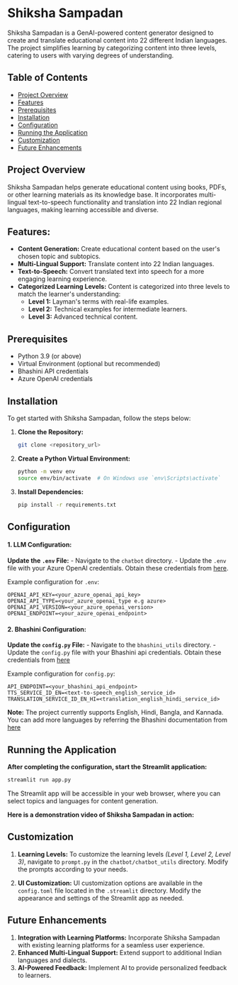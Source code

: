 # Shiksha Sampadan

Shiksha Sampadan is a GenAI-powered content generator designed to create and translate educational content into 22 different Indian languages. The project simplifies learning by categorizing content into three levels, catering to users with varying degrees of understanding.

## Table of Contents

- [Project Overview](#project-overview)
- [Features](#features)
- [Prerequisites](#prerequisites)
- [Installation](#installation)
- [Configuration](#configuration)
- [Running the Application](#running-the-application)
- [Customization](#customization)
- [Future Enhancements](#future-enhancements)

## Project Overview

Shiksha Sampadan helps generate educational content using books, PDFs, or other learning materials as its knowledge base. It incorporates multi-lingual text-to-speech functionality and translation into 22 Indian regional languages, making learning accessible and diverse.

## Features:
- **Content Generation:** Create educational content based on the user's chosen topic and subtopics.
- **Multi-Lingual Support:** Translate content into 22 Indian languages.
- **Text-to-Speech:** Convert translated text into speech for a more engaging learning experience.
- **Categorized Learning Levels:** Content is categorized into three levels to match the learner's understanding:
  - **Level 1:** Layman's terms with real-life examples.
  - **Level 2:** Technical examples for intermediate learners.
  - **Level 3:** Advanced technical content.

## Prerequisites

- Python 3.9 (or above)
- Virtual Environment (optional but recommended)
- Bhashini API credentials
- Azure OpenAI credentials

## Installation
To get started with Shiksha Sampadan, follow the steps below:
1. **Clone the Repository:**
    ```bash
    git clone <repository_url>
    ```
2. **Create a Python Virtual Environment:**
    ```bash
    python -m venv env
    source env/bin/activate  # On Windows use `env\Scripts\activate`
    ```
3. **Install Dependencies:**
    ```bash
    pip install -r requirements.txt
    ```

## Configuration
 #### 1. LLM Configuration:
 **Update the `.env` File:**
     - Navigate to the `chatbot` directory.
     - Update the `.env` file with your Azure OpenAI credentials. Obtain these credentials from [here](https://learn.microsoft.com/en-us/azure/ai-services/openai/how-to/create-resource?pivots=web-portal).
  
 Example configuration for `.env`:
  ```env
  OPENAI_API_KEY=<your_azure_openai_api_key>
  OPENAI_API_TYPE=<your_azure_openai_type e.g azure>
  OPENAI_API_VERSION=<your_azure_openai_version>
  OPENAI_ENDPOINT=<your_azure_openai_endpoint>
  
  ```
    
 #### 2. Bhashini Configuration:
 **Update the `config.py` File:**
     - Navigate to the `bhashini_utils` directory.
     - Update the `config.py` file with your Bhashini api credentials. Obtain these credentials from [here](https://bhashini.gov.in/ulca/user/register)
     
 Example configuration for `config.py`:
  ```env
  API_ENDPOINT=<your_bhashini_api_endpoint>
  TTS_SERVICE_ID_EN=<text-to-speech_english_service_id>
  TRANSLATION_SERVICE_ID_EN_HI=<translation_english_hindi_service_id>
  
  ```    
  **Note:** The project currently supports English, Hindi, Bangla, and Kannada. You can add more languages by referring the Bhashini documentation from [here](https://bhashini.gitbook.io/bhashini-apis)


## Running the Application
**After completing the configuration, start the Streamlit application:**
```bash
streamlit run app.py
```
The Streamlit app will be accessible in your web browser, where you can select topics and languages for content generation.

**Here is a demonstration video of Shiksha Sampadan in action:**

[](https://github.com/user-attachments/assets/a8603f3a-fea9-4ecf-a98f-4af43d28a402)


## Customization
1. **Learning Levels:**
To customize the learning levels *(Level 1, Level 2, Level 3)*, navigate to `prompt.py` in the `chatbot/chatbot_utils` directory.
Modify the prompts according to your needs.

2. **UI Customization:**
UI customization options are available in the `config.toml` file located in the `.streamlit` directory.
Modify the appearance and settings of the Streamlit app as needed.

## Future Enhancements
1. **Integration with Learning Platforms:** Incorporate Shiksha Sampadan with existing learning platforms for a seamless user experience.
2. **Enhanced Multi-Lingual Support:** Extend support to additional Indian languages and dialects.
3. **AI-Powered Feedback:** Implement AI to provide personalized feedback to learners.


  



